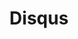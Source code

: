 ---
title: "Disqus"
website: "https://disqus.com/"
description: "Global comment system that improves discussion on websites and connects conversations across the web."
draft: false
tool: ["Feedback"]
---